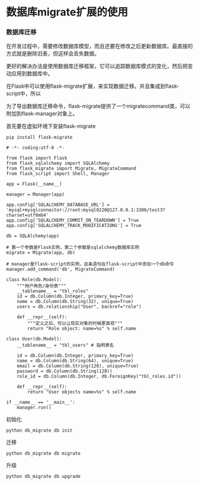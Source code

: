 # 数据库migrate扩展的使用

### 数据库迁移

在开发过程中，需要修改数据库模型，而且还要在修改之后更新数据库。最直接的方式就是删除旧表，但这样会丢失数据。

更好的解决办法是使用数据库迁移框架，它可以追踪数据库模式的变化，然后把变动应用到数据库中。

在Flask中可以使用flask-migrate扩展，来实现数据迁移。并且集成到flask-script中，所以



为了导出数据库迁移命令，flask-migrate提供了一个migratecommand类，可以附加到flask-manager对象上。

首先要在虚拟环境下安装flask-migrate

```
pip install flask-migrate
```

```
# -*- coding:utf-8 -*-

from flask import Flask
from flask_sqlalchemy import SQLAlchemy
from flask_migrate import Migrate, MigrateCommand
from flask_script import Shell, Manager

app = Flask(__name__)

manager = Manager(app)

app.config['SQLALCHEMY_DATABASE_URL'] = 'mysql+mysqlconnector://root:mysql0220@127.0.0.1:3306/test3?charset=utf8mb4'
app.config['SQLALCHEMY_COMMIT_ON_TEARDOWN'] = True
app.config['SQLALCHEMY_TRACK_MODIFICATIONS'] = True

db = SQLAlchemy(app)

# 第一个参数是Flask实例，第二个参数是sqlalchemy数据库实例
migrate = Migrate(app, db)

# manager是flask-script的实例，这条语句在flask-script中添加一个db命令
manager.add_command('db', MigrateCommand)

class Role(db.Model):
    """用户角色/身份表"""
    __tablename__ = "tbl_roles"
    id = db.Column(db.Integer, primary_key=True)
    name = db.Column(db.String(32), unique=True)
    users = db.relationship("User", backref="role")

    def __repr__(self):
        """定义之后，可以让现实对象的时候更直观"""
        return "Role object: name=%s" % self.name

class User(db.Model):
    __tablename__ = "tbl_users" # 指明表名

    id = db.Column(db.Integer, primary_key=True)
    name = db.Column(db.String(64), unique=True)
    email = db.Column(db.String(128), unique=True)
    password = db.Column(db.String(128))
    role_id = db.Column(db.Integer, db.ForeignKey("tbl_roles.id"))

    def __repr__(self):
        return "User objects name=%s" % self.name

if __name__ == '__main__':
    manager.run()
```



初始化

```
python db_migrate db init
```

迁移

```
python db_migrate db migrate
```

升级

```
python db_migrate db upgrade
```

